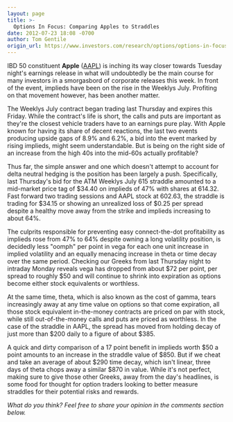 ```yaml
---
layout: page
title: >-
  Options In Focus: Comparing Apples to Straddles
date: 2012-07-23 18:08 -0700
author: Tom Gentile
origin_url: https://www.investors.com/research/options/options-in-focus-comparing-apples-to-straddles/
---
```






IBD 50 constituent **Apple** ([AAPL](https://research.investors.com/quote.aspx?symbol=AAPL)) is inching its way closer towards Tuesday night's earnings release in what will undoubtedly be the main course for many investors in a smorgasbord of corporate releases this week. In front of the event, implieds have been on the rise in the Weeklys July. Profiting on that movement however, has been another matter.

  

The Weeklys July contract began trading last Thursday and expires this Friday. While the contract's life is short, the calls and puts are important as they're the closest vehicle traders have to an earnings pure play. With Apple known for having its share of decent reactions, the last two events producing upside gaps of 8.9% and 6.2%, a bid into the event marked by rising implieds, might seem understandable. But is being on the right side of an increase from the high 40s into the mid-60s actually profitable? 

  

Thus far, the simple answer and one which doesn't attempt to account for delta neutral hedging is the position has been largely a push. Specifically, last Thursday's bid for the ATM Weeklys July 615 straddle amounted to a mid-market price tag of $34.40 on implieds of 47% with shares at 614.32. Fast forward two trading sessions and AAPL stock at 602.63, the straddle is trading for $34.15 or showing an unrealized loss of $0.25 per spread despite a healthy move away from the strike and implieds increasing to about 64%. 

  

The culprits responsible for preventing easy connect-the-dot profitability as implieds rose from 47% to 64% despite owning a long volatility position, is decidedly less "oomph" per point in vega for each one unit increase in implied volatility and an equally menacing increase in theta or time decay over the same period. Checking our Greeks from last Thursday night to intraday Monday reveals vega has dropped from about $72 per point, per spread to roughly $50 and will continue to shrink into expiration as options become either stock equivalents or worthless. 

  

At the same time, theta, which is also known as the cost of gamma, tears increasingly away at any time value on options so that come expiration, all those stock equivalent in-the-money contracts are priced on par with stock, while still out-of-the-money calls and puts are priced as worthless. In the case of the straddle in AAPL, the spread has moved from holding decay of just more than $200 daily to a figure of about $385. 

  

A quick and dirty comparison of a 17 point benefit in implieds worth $50 a point amounts to an increase in the straddle value of $850. But if we cheat and take an average of about $290 time decay, which isn't linear, three days of theta chops away a similar $870 in value. While it's not perfect, making sure to give those other Greeks, away from the day's headlines, is some food for thought for option traders looking to better measure straddles for their potential risks and rewards.

  

*What do you think? Feel free to share your opinion in the comments section below.*




